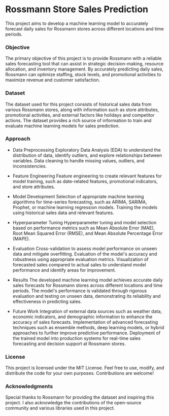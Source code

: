 # Rossmann Store Sales Prediction
This project aims to develop a machine learning model to accurately forecast daily sales for Rossmann stores across different locations and time periods.

### Objective
The primary objective of this project is to provide Rossmann with a reliable sales forecasting tool that can assist in strategic decision-making, resource allocation, and inventory management. By accurately predicting daily sales, Rossmann can optimize staffing, stock levels, and promotional activities to maximize revenue and customer satisfaction.

### Dataset
The dataset used for this project consists of historical sales data from various Rossmann stores, along with information such as store attributes, promotional activities, and external factors like holidays and competitor actions. The dataset provides a rich source of information to train and evaluate machine learning models for sales prediction.

### Approach
- Data Preprocessing
Exploratory Data Analysis (EDA) to understand the distribution of data, identify outliers, and explore relationships between variables.
Data cleaning to handle missing values, outliers, and inconsistencies.
- Feature Engineering
Feature engineering to create relevant features for model training, such as date-related features, promotional indicators, and store attributes.
- Model Development
Selection of appropriate machine learning algorithms for time-series forecasting, such as ARIMA, SARIMA, Prophet, or machine learning regression models.
Training the models using historical sales data and relevant features.
- Hyperparameter Tuning
Hyperparameter tuning and model selection based on performance metrics such as Mean Absolute Error (MAE), Root Mean Squared Error (RMSE), and Mean Absolute Percentage Error (MAPE).
- Evaluation
Cross-validation to assess model performance on unseen data and mitigate overfitting.
Evaluation of the model's accuracy and robustness using appropriate evaluation metrics.
Visualization of forecasted sales compared to actual sales to understand model performance and identify areas for improvement.
- Results
The developed machine learning model achieves accurate daily sales forecasts for Rossmann stores across different locations and time periods. The model's performance is validated through rigorous evaluation and testing on unseen data, demonstrating its reliability and effectiveness in predicting sales.

- Future Work
Integration of external data sources such as weather data, economic indicators, and demographic information to enhance the accuracy of sales forecasts.
Implementation of advanced forecasting techniques such as ensemble methods, deep learning models, or hybrid approaches to further improve predictive performance.
Deployment of the trained model into production systems for real-time sales forecasting and decision support at Rossmann stores.

### License
This project is licensed under the MIT License. Feel free to use, modify, and distribute the code for your own purposes. Contributions are welcome!

### Acknowledgments
Special thanks to Rossmann for providing the dataset and inspiring this project. I also acknowledge the contributions of the open-source community and various libraries used in this project.
